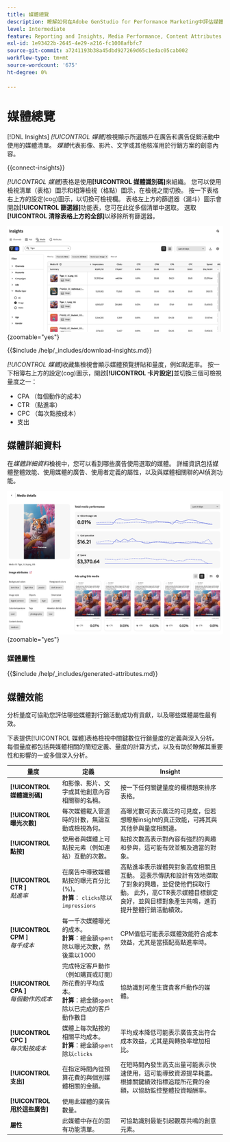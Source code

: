 ```yaml
---
title: 媒體總覽
description: 瞭解如何在Adobe GenStudio for Performance Marketing中評估媒體效能。
level: Intermediate
feature: Reporting and Insights, Media Performance, Content Attributes
exl-id: 1e93422b-2645-4e29-a216-fc1008afbfc7
source-git-commit: a7241193b38a45dbd927269d65c1edac05cab002
workflow-type: tm+mt
source-wordcount: '675'
ht-degree: 0%

---
```


# 媒體總覽

[!DNL Insights] _[!UICONTROL 媒體]_&#x200B;檢視顯示所選帳戶在廣告和廣告促銷活動中使用的媒體清單。 _媒體_&#x200B;代表影像、影片、文字或其他核准用於行銷方案的創意內容。

{{connect-insights}}

_[!UICONTROL 媒體]_&#x200B;表格是使用&#x200B;**[!UICONTROL 媒體識別碼]**&#x200B;來組織。 您可以使用檢視清單（表格）圖示和相簿檢視（格點）圖示，在檢視之間切換。 按一下表格右上方的設定(cog)圖示，以切換可檢視欄。 表格左上方的篩選器（漏斗）圖示會開啟&#x200B;**[!UICONTROL 篩選器]**&#x200B;功能表，您可在此從多個清單中選取。 選取&#x200B;**[!UICONTROL 清除表格上方的全部]**&#x200B;以移除所有篩選器。

![媒體篩選器和資料表](/help/assets/insights-media-filter.png){zoomable="yes"}

{{$include /help/_includes/download-insights.md}}

_[!UICONTROL 媒體]_&#x200B;收藏集檢視會顯示媒體預覽拼貼和量度，例如點進率。 按一下相簿右上方的設定(cog)圖示，開啟&#x200B;**[!UICONTROL 卡片設定]**&#x200B;並切換三個可檢視量度之一：

- CPA （每個動作的成本）
- CTR （點進率）
- CPC （每次點按成本）
- 支出

## 媒體詳細資料

在&#x200B;_媒體詳細資料_&#x200B;檢視中，您可以看到哪些廣告使用選取的媒體。 詳細資訊包括媒體整體效能、使用媒體的廣告、使用者定義的屬性，以及與媒體相關聯的AI偵測功能。

![媒體詳細資料](/help/assets/insights-media-details.png){zoomable="yes"}

### 媒體屬性

{{$include /help/_includes/generated-attributes.md}}

## 媒體效能

分析量度可協助您評估哪些媒體對行銷活動成功有貢獻，以及哪些媒體屬性最有效。

下表提供[!UICONTROL 媒體]表格檢視中關鍵數位行銷量度的定義與深入分析。 每個量度都包括與媒體相關的簡短定義、量度的計算方式，以及有助於瞭解其重要性和影響的一或多個深入分析。

| 量度 | 定義 | Insight |
| ---------------------- | ----------------------------- | -------------------------------- |
| **[!UICONTROL 媒體識別碼]** | 和影像、影片、文字或其他創意內容相關聯的名稱。 | 按一下任何關鍵量度的欄標題來排序表格。 |
| **[!UICONTROL 曝光次數]** | 每次媒體載入管道時的計數，無論互動或檢視為何。 | 高曝光數可表示廣泛的可見度，但若想瞭解insight的真正效能，可將其與其他參與量度相關連。 |
| **[!UICONTROL 點按]** | 使用者與媒體上可點按元素（例如連結）互動的次數。 | 點按次數高表示對內容有強烈的興趣和參與，這可能有效並觸及適當的對象。 |
| **[!UICONTROL CTR ]**<br>_點進率_ | 在廣告中導致媒體點按的曝光百分比(%)。<br>**計算**： `clicks`除以`impressions` | 高點進率表示媒體與對象高度相關且互動。 這表示傳訊和設計有效地擷取了對象的興趣，並促使他們採取行動。 此外，高CTR表示媒體目標鎖定良好，並與目標對象產生共鳴，進而提升整體行銷活動績效。 |
| **[!UICONTROL CPM ]**<br>_每千成本_ | 每一千次媒體曝光的成本。<br>**計算**：總金額`spent`除以曝光次數，然後乘以1000 | CPM值低可能表示媒體效能符合成本效益，尤其是當搭配高點進率時。 |
| **[!UICONTROL CPA ]**<br>_每個動作的成本_ | 完成特定客戶動作（例如購買或訂閱）所花費的平均成本。<br>**計算**：總金額`spent`除以已完成的客戶動作數目 | 協助識別可產生寶貴客戶動作的媒體。 |
| **[!UICONTROL CPC ]**<br>_每次點按成本_ | 媒體上每次點按的相關平均成本。<br>**計算**：總金額`spent`除以`clicks` | 平均成本降低可能表示廣告支出符合成本效益，尤其是與轉換率增加相比。 |
| **[!UICONTROL 支出]** | 在指定時間內從預算花費的與個別媒體相關的金額。 | 在短時間內發生高支出量可能表示快速使用，這可能導致資源提早耗盡。 根據關鍵績效指標追蹤所花費的金額，以協助監控整體投資報酬率。 |
| **[!UICONTROL 用於這些廣告]** | 使用此媒體的廣告數量。 | |
| **屬性** | 此媒體中存在的固有功能清單。 | 可協助識別最能引起觀眾共鳴的創意元素。 |
